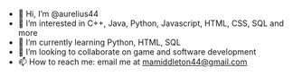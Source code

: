 - 👋 Hi, I’m @aurelius44
- 👀 I’m interested in C++, Java, Python, Javascript, HTML, CSS, SQL and more
- 🌱 I’m currently learning Python, HTML, SQL
- 💞️ I’m looking to collaborate on game and software development
- 📫 How to reach me: email me at mamiddleton44@gmail.com

<!---
aurelius44/aurelius44 is a ✨ special ✨ repository because its `README.md` (this file) appears on your GitHub profile.
You can click the Preview link to take a look at your changes.
--->
